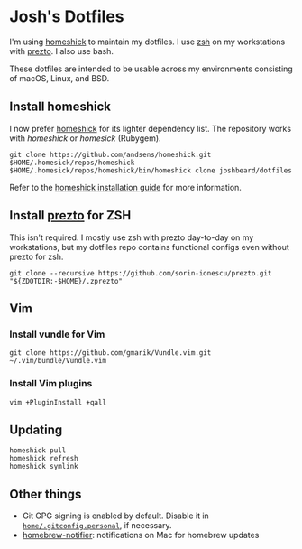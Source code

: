 # Josh's Dotfiles

I'm using [homeshick](https://github.com/andsens/homeshick) to maintain
my dotfiles. I use [zsh](https://www.zsh.org/) on my workstations with
[prezto](https://github.com/sorin-ionescu/prezto). I also use bash.

These dotfiles are intended to be usable across my environments consisting of macOS, Linux, and BSD.

## Install homeshick

I now prefer [homeshick](https://github.com/andsens/homeshick) for
its lighter dependency list. The repository works with _homeshick_ or _homesick_ (Rubygem).

```shell
git clone https://github.com/andsens/homeshick.git $HOME/.homesick/repos/homeshick
$HOME/.homesick/repos/homeshick/bin/homeshick clone joshbeard/dotfiles
```

Refer to the [homeshick installation guide](https://github.com/andsens/homeshick/wiki/Installation) for more information.


## Install [prezto](https://github.com/sorin-ionescu/prezto) for ZSH

This isn't required. I mostly use zsh with prezto day-to-day on my workstations, but my dotfiles repo contains functional configs even without prezto
for zsh.

```shell
git clone --recursive https://github.com/sorin-ionescu/prezto.git "${ZDOTDIR:-$HOME}/.zprezto"
```

## Vim

### Install vundle for Vim

```shell
git clone https://github.com/gmarik/Vundle.vim.git ~/.vim/bundle/Vundle.vim
```

### Install Vim plugins

```shell
vim +PluginInstall +qall
```

## Updating

```shell
homeshick pull
homeshick refresh
homeshick symlink
```

## Other things

* Git GPG signing is enabled by default. Disable it in [`home/.gitconfig.personal`](home/.gitconfig.personal), if necessary.
* [homebrew-notifier](https://github.com/grantovich/homebrew-notifier): notifications on Mac for homebrew updates


